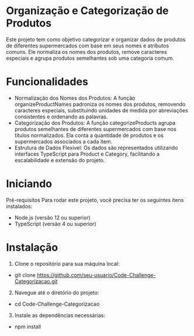 # Organização e Categorização de Produtos
Este projeto tem como objetivo categorizar e organizar dados de produtos de diferentes supermercados com base em seus nomes e atributos comuns. 
Ele normaliza os nomes dos produtos, remove caracteres especiais e agrupa produtos semelhantes sob uma categoria comum.

# Funcionalidades
- Normalização dos Nomes dos Produtos: A função organizeProductNames padroniza os nomes dos produtos, removendo caracteres especiais, substituindo unidades de medida por abreviações consistentes e ordenando as palavras.
- Categorização dos Produtos: A função categorizeProducts agrupa produtos semelhantes de diferentes supermercados com base nos títulos normalizados. Ela conta a quantidade de produtos e os supermercados associados a cada item.
- Estrutura de Dados Flexível: Os dados são representados utilizando interfaces TypeScript para Product e Category, facilitando a escalabilidade e extensão do projeto.

# Iniciando
Pré-requisitos
Para rodar este projeto, você precisa ter os seguintes itens instalados:
 - Node.js (versão 12 ou superior)
- TypeScript (versão 4 ou superior)

# Instalação
1. Clone o repositório para sua máquina local:
 - git clone https://github.com/seu-usuario/Code-Challenge-Categorizacao.git
2. Navegue até o diretório do projeto:
 - cd Code-Challenge-Categorizacao
3. Instale as dependências necessárias:
 - npm install
